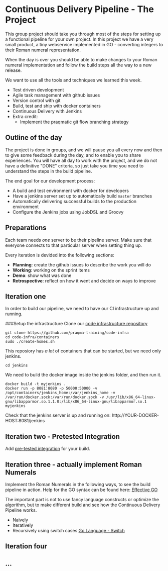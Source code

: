 # Continuous Delivery Pipeline - The Project

This group project should take you through most of the steps for setting up a functional pipeline for your own project. In this project we have a very small product, a tiny webservice implemented in GO - converting integers to their Roman numeral representation.

When the day is over you should be able to make changes to your Roman numeral implementation and follow the build steps all the way to a new release.

We want to use all the tools and techniques we learned this week.  

 * Test driven development
 * Agile task management with github issues
 * Version control with git
 * Build, test and ship with docker containers
 * Continuous Delivery with Jenkins
 * Extra credit:
   * Implement the praqmatic git flow branching strategy

## Outline of the day

The project is done in groups, and we will pause you all every now and then to give some feedback during the day, and to enable you to share experiences. You will have all day to work with the project, and we do not have a definitive "DONE" criteria, so just take you time you need to understand the steps in the build pipeline.

The end goal for our development process:

 * A build and test environment with docker for developers
 * Have a jenkins server set up to automatically build `master` branches
 * Automatically delivering successful builds to the production environment
 * Configure the Jenkins jobs using JobDSL and Groovy

## Preparations
Each team needs _one_ server to be their pipeline server.
Make sure that everyone connects to that particular server when setting thing up.

Every iteration is devided into the following sections:
   * **Planning**: create the github issues to describe the work you will do
   * **Working**: working on the sprint items
   * **Demo**: show what was done
   * **Retrospective**: reflect on how it went and decide on ways to improve


## Iteration one
In order to build our pipeline, we need to have our CI infrastructure up and running.

###Setup the infrastructure
Clone our [code infrastructure repository](https://github.com/praqma-training/code-infra)

	git clone https://github.com/praqma-training/code-infra
	cd code-infra/containers
	sudo ./create-homes.sh


This reposiory has _a lot_ of containers that can be started, but we need only jenkins.

	cd jenkins

We need to build the docker image inside the jenkins folder, and then run it.

	docker build -t myjenkins .
	docker run -p 8081:8080 -p 50000:50000 -v /opt/containers/jenkins_home:/var/jenkins_home -v /var/run/docker.sock:/var/run/docker.sock -v /usr/lib/x86_64-linux-gnu/libapparmor.so.1.1.0:/lib/x86_64-linux-gnu/libapparmor.so.1 myjenkins

Check that the jenkins server is up and running on:
http://YOUR-DOCKER-HOST:8081/jenkins


## Iteration two - Pretested Integration

Add [pre-tested integration](https://wiki.jenkins-ci.org/display/JENKINS/Pretested+Integration+Plugin) for your build.

## Iteration three - actually implement Roman Numerals

Implement the Roman Numerals in the following ways, to see the build pipeline in action. Help for the GO syntax can be found here: [Effective GO](https://golang.org/doc/effective_go.html)

The important part is not to use fancy language constructs or optimize the algorithm, but to make different build and see how the Continuous Delivery Pipeline works. 

 * Naively
 * Iteratively
 * Recursively using switch cases [Go Language - Switch](https://golang.org/doc/effective_go.html#switch)


## Iteration four 

## ...

